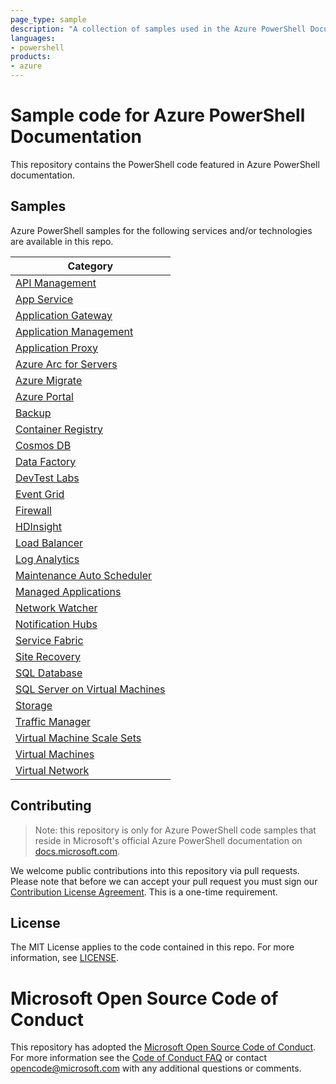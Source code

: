 ```yaml
---
page_type: sample
description: "A collection of samples used in the Azure PowerShell Documentation."
languages:
- powershell
products:
- azure
---
```


# Sample code for Azure PowerShell Documentation

This repository contains the PowerShell code featured in Azure PowerShell documentation.

## Samples

Azure PowerShell samples for the following services and/or technologies are available in this repo.

| Category |
|------|
| [API Management](https://github.com/Azure/azure-docs-powershell-samples/tree/master/api-management) |
| [App Service](https://github.com/Azure/azure-docs-powershell-samples/tree/master/app-service) |
| [Application Gateway](https://github.com/Azure/azure-docs-powershell-samples/tree/master/application-gateway)  |
| [Application Management](https://github.com/Azure/azure-docs-powershell-samples/tree/master/application-management) |
| [Application Proxy](https://github.com/Azure/azure-docs-powershell-samples/tree/master/application-management) |
| [Azure Arc for Servers](https://github.com/Azure/azure-docs-powershell-samples/tree/master/azure-arc-for-servers) |
| [Azure Migrate](https://github.com/Azure/azure-docs-powershell-samples/tree/master/azure-migrate) |
| [Azure Portal](https://github.com/Azure/azure-docs-powershell-samples/tree/master/azure-portal) |
| [Backup](https://github.com/Azure/azure-docs-powershell-samples/tree/master/backup) |
| [Container Registry](https://github.com/Azure/azure-docs-powershell-samples/tree/master/container-registry) |
| [Cosmos DB](https://github.com/Azure/azure-docs-powershell-samples/tree/master/cosmosdb) |
| [Data Factory](https://github.com/Azure/azure-docs-powershell-samples/tree/master/data-factory) |
| [DevTest Labs](https://github.com/Azure/azure-docs-powershell-samples/tree/master/devtest-lab) |
| [Event Grid](https://github.com/Azure/azure-docs-powershell-samples/tree/master/event-grid) |
| [Firewall](https://github.com/Azure/azure-docs-powershell-samples/tree/master/firewall) |
| [HDInsight](https://github.com/Azure/azure-docs-powershell-samples/tree/master/hdinsight) |
| [Load Balancer](https://github.com/Azure/azure-docs-powershell-samples/tree/master/load-balancer) |
| [Log Analytics](https://github.com/Azure/azure-docs-powershell-samples/tree/master/log-analytics) |
| [Maintenance Auto Scheduler](https://github.com/Azure/azure-docs-powershell-samples/tree/master/maintenance-auto-scheduler) |
| [Managed Applications](https://github.com/Azure/azure-docs-powershell-samples/tree/master/managed-applications) |
| [Network Watcher](https://github.com/Azure/azure-docs-powershell-samples/tree/master/network-watcher) |
| [Notification Hubs](https://github.com/Azure/azure-docs-powershell-samples/tree/master/notification-hubs) |
| [Service Fabric](https://github.com/Azure/azure-docs-powershell-samples/tree/master/service-fabric) |
| [Site Recovery](https://github.com/Azure/azure-docs-powershell-samples/tree/master/site-recovery) |
| [SQL Database](https://github.com/Azure/azure-docs-powershell-samples/tree/master/sql-database) |
| [SQL Server on Virtual Machines](https://github.com/Azure/azure-docs-powershell-samples/tree/master/sql-virtual-machine) |
| [Storage](https://github.com/Azure/azure-docs-powershell-samples/tree/master/storage) |
| [Traffic Manager](https://github.com/Azure/azure-docs-powershell-samples/tree/master/traffic-manager) |
| [Virtual Machine Scale Sets](https://github.com/Azure/azure-docs-powershell-samples/tree/master/virtual-machine-scale-sets) |
| [Virtual Machines](https://github.com/Azure/azure-docs-powershell-samples/tree/master/virtual-machine) |
| [Virtual Network](https://github.com/Azure/azure-docs-powershell-samples/tree/master/virtual-network) |

## Contributing

> Note: this repository is only for Azure PowerShell code samples that reside in Microsoft's
> official Azure PowerShell documentation on [docs.microsoft.com](https://docs.microsoft.com/).

We welcome public contributions into this repository via pull requests. Please note that before we
can accept your pull request you must sign our
[Contribution License Agreement](https://cla.microsoft.com/). This is a one-time requirement.

## License

The MIT License applies to the code contained in this repo. For more information, see
[LICENSE](LICENSE.md).

# Microsoft Open Source Code of Conduct

This repository has adopted the
[Microsoft Open Source Code of Conduct](https://opensource.microsoft.com/codeofconduct/). For more
information see the [Code of Conduct FAQ](https://opensource.microsoft.com/codeofconduct/faq/) or
contact [opencode@microsoft.com](mailto:opencode@microsoft.com) with any additional questions or
comments.
